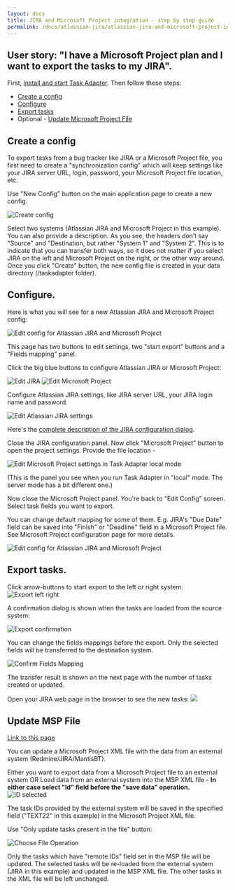 ```yaml
---
layout: docs
title: JIRA and Microsoft Project integration - step by step guide
permalink: /docs/atlassian-jira/atlassian-jira-and-microsoft-project-integration-step-by-step-guide/
---
```


## User story: "I have a Microsoft Project plan and I want to export the tasks to my JIRA".

First, [install and start Task Adapter](/docs/installation). Then follow these steps:

* [Create a config](/docs/using-task-adapter/#create_config_file)
* [Configure](/docs/using-task-adapter/#configure)
* [Export tasks](/docs/using-task-adapter/#export_data)
* Optional - [Update Microsoft Project File](/docs/using-task-adapter/#update_msp_file)

## <a name="create_config_file"></a>Create a config

To export tasks from a bug tracker like JIRA or a Microsoft Project file, you first need to create a "synchronization config"
 which will keep settings like your JIRA server URL, login, password, your Microsoft Project file location, etc.

Use "New Config" button on the main application page to create a new config.

![Create config](/images/uploads/create_new_config.png)

Select two systems (Atlassian JIRA and Microsoft Project in this example).
You can also provide a description. As you see, the headers don&rsquo;t say "Source" and "Destination,
but rather "System 1" and "System 2".
This is to indicate that you can transfer both ways, so it does not matter if you select JIRA on the left
and Microsoft Project on the right, or the other way around.
Once you click "Create" button, the new config file is created in your data directory (<User Home>/taskadapter folder).


## Configure.

Here is what you will see for a new Atlassian JIRA and Microsoft Project config:

![Edit config for Atlassian JIRA and Microsoft Project](/images/uploads/default_jira_msp.png)

This page has two buttons to edit settings, two "start export" buttons and a "Fields mapping" panel.

Click the big blue buttons to configure Atlassian JIRA or Microsoft Project:

![Edit JIRA](/images/uploads/edit_jira_button1.png)
![Edit Microsoft Project](/images/uploads/edit_msp_button.png)

Configure Atlassian JIRA settings, like JIRA server URL, your JIRA login name and password.

![Edit Atlassian JIRA settings](/images/uploads/edit_jira1.png)

Here's the [complete description of the JIRA configuration dialog](/docs/atlassian-jira).

Close the JIRA configuration panel.
Now click "Microsoft Project" button to open the project settings. Provide the file location -

![Edit Microsoft Project settings in Task Adapter local mode](/images/uploads/edit_msp_local.png)

(This is the panel you see when you run Task Adapter in "local" mode. The server mode has a bit different one.)

Now close the Microsoft Project panel.
You're back to "Edit Config" screen. Select task fields you want to export.

You can change default mapping for some of them. E.g. JIRA's "Due Date" field can be saved into
"Finish" or "Deadline" field in a Microsoft Project file. See Microsoft Project configuration page for more details.

![Edit config for Atlassian JIRA and Microsoft Project]("/images/uploads/default_jira_msp.png)

## <a name="export_data"></a>Export tasks.

Click arrow-buttons to start export to the  left or right system:
![Export left right](/images/uploads/export_left_right.png)

A confirmation dialog is shown when the tasks are loaded from the source system:

![Export confirmation](/images/uploads/export_confirmation.png)

You can change the fields mappings before the export.  Only the selected fields will be transferred to the destination system.

![Confirm Fields Mapping](/images/uploads/confirm_fields_mapping1.png)

The transfer result is shown on the next page with the number of tasks created or updated.


Open your JIRA web page in the browser to see the new tasks:
<img src="/images/uploads/jira_web_ui.png" />

## <a id="update_msp_file" name="update_msp_file"></a>Update MSP File

[Link to this page](/docs/using-task-adapter/#update_msp_file)

You can update a Microsoft Project XML file with the data from an external system (Redmine/JIRA/MantisBT).

Either you want to export data from a Microsoft Project file to an external system OR Load data from an external
 system into the MSP XML file  - **In either case select "Id" field before the "save data" operation.**
 ![ID selected](/images/uploads/id_selected.png)

 The task IDs provided by the external system will be saved in the specified field
 ("TEXT22" in this example) in the Microsoft Project XML file.

Use "Only update tasks present in the file" button:

![Choose File Operation](/images/uploads/choose_file_operation.png)

Only the tasks which have "remote IDs" field set in the MSP file will be updated.
The selected tasks will be re-loaded from the external system (JIRA in this example) and updated in the MSP XML file.
 The other tasks in the XML file will be left unchanged.

</ol>

